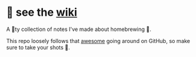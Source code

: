 # 🙈 see the [wiki](https://github.com/ipatch/homebrewing/wiki)

A 💩ty collection of notes I've made about homebrewing 🍺.

This repo loosely follows that [awesome](https://github.com/sindresorhus/awesome) going around on GitHub, so make sure to take your shots 💉.
